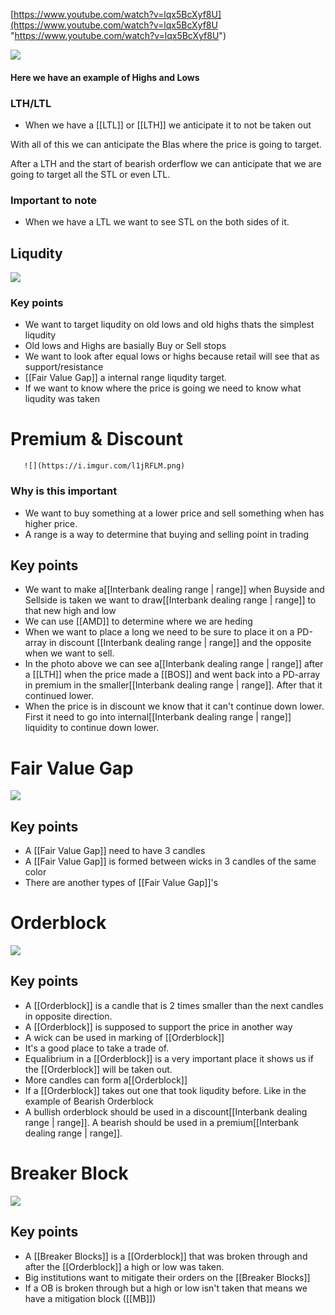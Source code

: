 [https://www.youtube.com/watch?v=lqx5BcXyf8U](https://www.youtube.com/watch?v=lqx5BcXyf8U "https://www.youtube.com/watch?v=lqx5BcXyf8U")


![](https://i.imgur.com/u1G2MEy.png)



#### Here we have an example of Highs and Lows

### LTH/LTL

- When we have a [[LTL]] or [[LTH]] we anticipate it to not be taken out

With all of this we can anticipate the BIas where the price is going to target. 

After a LTH and the start of bearish orderflow we can anticipate that we are going to target all the STL or even LTL.

### Important to note

- When we have a LTL we want to see STL on the both sides of it.


## Liqudity

![](https://i.imgur.com/CGuP3Pn.png)

### **Key points**
- We want to target liqudity on old lows and old highs thats the simplest liqudity
- Old lows and Highs are basially Buy or Sell stops
- We want to look after equal lows or highs because retail will see that as support/resistance
- [[Fair Value Gap]] a internal range liqudity target.
- If we want to know where the price is going we need to know what liqudity was taken


# Premium & Discount           

       ![](https://i.imgur.com/l1jRFLM.png)

### Why is this important
- We want to buy something at a lower price and sell something when has higher price. 
- A range is a way to determine that buying and selling point in trading 
   
## Key points
- We want to make a[[Interbank dealing range | range]] when Buyside and Sellside is taken we want to draw[[Interbank dealing range | range]] to that new high and low
- We can use [[AMD]] to determine where we are heding 
- When we want to place a long we need to be sure to place it on a PD-array in discount [[Interbank dealing range | range]] and the opposite when we want to sell.
- In the photo above we can see a[[Interbank dealing range | range]] after a [[LTH]] when the price made a [[BOS]] and went back into a PD-array in premium in the smaller[[Interbank dealing range | range]]. After that it continued lower.
- When the price is in discount we know that it can't continue down lower. First it  need to go into internal[[Interbank dealing range | range]] liquidity to continue down lower.

# Fair Value Gap

![](https://i.imgur.com/vJXTav0.png)


## Key points 
- A [[Fair Value Gap]] need to have 3 candles
- A [[Fair Value Gap]] is formed between wicks in 3 candles of the same color
- There are another types of [[Fair Value Gap]]'s

# Orderblock

![](https://i.imgur.com/oYYeZPN.png)

## Key points
- A [[Orderblock]] is a candle that is 2 times smaller than the next candles in opposite direction.
- A [[Orderblock]] is supposed to support the price in another way
- A wick can be used in marking of [[Orderblock]]
- It's a good place to take a trade of.
- Equalibrium in a [[Orderblock]] is a very important place it shows us if the [[Orderblock]] will be taken out.
- More candles can form a[[Orderblock]] 
- If a [[Orderblock]] takes out one that took liqudity before. Like in the example of Bearish Orderblock
- A bullish orderblock should be used in a discount[[Interbank dealing range | range]]. A bearish should be used in a premium[[Interbank dealing range | range]].

# Breaker Block

![](https://i.imgur.com/Fvp3TMO.png)


## Key points 
- A [[Breaker Blocks]] is a [[Orderblock]] that was broken through and after the [[Orderblock]] a high or low was taken.
- Big institutions want to mitigate their orders on the [[Breaker Blocks]]
- If a OB is broken through but a high or low isn't taken that means we have a mitigation block ([[MB]])

